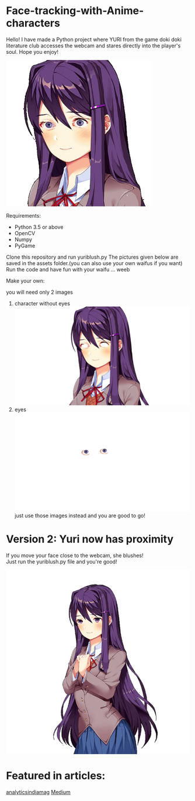 # Face-tracking-with-Anime-characters
Hello! I have made a Python project where YURI from the game doki doki literature club accesses the webcam and stares directly into the player's soul. Hope you enjoy!

![yuri](assets/demo.gif)

Requirements:
 - Python 3.5 or above
 - OpenCV
 - Numpy
 - PyGame

Clone this repository and run yuriblush.py
The pictures given below are saved in the assets folder.(you can also use your own waifus if you want)
Run the code and have fun with your waifu ... weeb

Make your own:

you will need only 2 images
1) character without eyes
![yuriwoeyes](assets/yuri_no_eyes.bmp)
2) eyes
![eyes](assets/only_eyes.png)
 just use those images instead and you are good to go!

<h1>Version 2: Yuri now has proximity </h1>
<p>
If you move your face close to the webcam, she blushes!
<br>
Just run the yuriblush.py file and you're good!
</p>

![yuri cute](assets/demo_blush.gif)

<h1>Featured in articles:</h1>
<a href = "https://analyticsindiamag.com/top-7-anime-based-open-source-projects/">analyticsindiamag</a>
<a href = "https://medium.mybridge.co/36-amazing-python-open-source-projects-v-2019-2fe058d79450">Medium</a>
